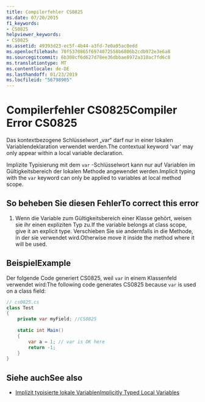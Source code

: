 ```yaml
---
title: Compilerfehler CS0825
ms.date: 07/20/2015
f1_keywords:
- CS0825
helpviewer_keywords:
- CS0825
ms.assetid: 49393d23-ec5f-4b44-a3fd-7e0a95ac0edd
ms.openlocfilehash: 70f5370865f6974072558b6806b2cdb972e3e6a8
ms.sourcegitcommit: 6b308cf6d627d78ee36dbbae8972a310ac7fd6c8
ms.translationtype: MT
ms.contentlocale: de-DE
ms.lasthandoff: 01/23/2019
ms.locfileid: "56798905"
---
```

# <a name="compiler-error-cs0825"></a><span data-ttu-id="79354-102">Compilerfehler CS0825</span><span class="sxs-lookup"><span data-stu-id="79354-102">Compiler Error CS0825</span></span>
<span data-ttu-id="79354-103">Das kontextbezogene Schlüsselwort „var“ darf nur in einer lokalen Variablendeklaration verwendet werden.</span><span class="sxs-lookup"><span data-stu-id="79354-103">The contextual keyword 'var' may only appear within a local variable declaration.</span></span>  
  
 <span data-ttu-id="79354-104">Implizite Typisierung mit dem `var` -Schlüsselwort kann nur auf Variablen im Gültigkeitsbereich der lokalen Methode angewendet werden.</span><span class="sxs-lookup"><span data-stu-id="79354-104">Implicit typing with the `var` keyword can only be applied to variables at local method scope.</span></span>  
  
## <a name="to-correct-this-error"></a><span data-ttu-id="79354-105">So beheben Sie diesen Fehler</span><span class="sxs-lookup"><span data-stu-id="79354-105">To correct this error</span></span>  
  
1.  <span data-ttu-id="79354-106">Wenn die Variable zum Gültigkeitsbereich einer Klasse gehört, weisen sie ihr einen expliziten Typ zu.</span><span class="sxs-lookup"><span data-stu-id="79354-106">If the variable belongs at class scope, give it an explicit type.</span></span>  <span data-ttu-id="79354-107">Verschieben Sie sie andernfalls in die Methode, in der sie verwendet wird.</span><span class="sxs-lookup"><span data-stu-id="79354-107">Otherwise move it inside the method where it will be used.</span></span>  
  
## <a name="example"></a><span data-ttu-id="79354-108">Beispiel</span><span class="sxs-lookup"><span data-stu-id="79354-108">Example</span></span>  
 <span data-ttu-id="79354-109">Der folgende Code generiert CS0825, weil `var` in einem Klassenfeld verwendet wird:</span><span class="sxs-lookup"><span data-stu-id="79354-109">The following code generates CS0825 because `var` is used on a class field:</span></span>  
  
```csharp  
// cs0825.cs  
class Test  
{  
    private var myField; //CS0825  
  
    static int Main()  
    {  
        var a = 1; // var is OK here  
        return -1;  
    }  
}  
```  
  
## <a name="see-also"></a><span data-ttu-id="79354-110">Siehe auch</span><span class="sxs-lookup"><span data-stu-id="79354-110">See also</span></span>

- [<span data-ttu-id="79354-111">Implizit typisierte lokale Variablen</span><span class="sxs-lookup"><span data-stu-id="79354-111">Implicitly Typed Local Variables</span></span>](../../csharp/programming-guide/classes-and-structs/implicitly-typed-local-variables.md)
